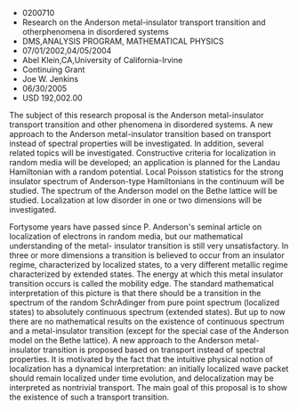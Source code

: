 
* 0200710
* Research on the Anderson metal-insulator transport transition and otherphenomena in disordered systems
* DMS,ANALYSIS PROGRAM, MATHEMATICAL PHYSICS
* 07/01/2002,04/05/2004
* Abel Klein,CA,University of California-Irvine
* Continuing Grant
* Joe W. Jenkins
* 06/30/2005
* USD 192,002.00

The subject of this research proposal is the Anderson metal-insulator transport
transition and other phenomena in disordered systems. A new approach to the
Anderson metal-insulator transition based on transport instead of spectral
properties will be investigated. In addition, several related topics will be
investigated. Constructive criteria for localization in random media will be
developed; an application is planned for the Landau Hamiltonian with a random
potential. Local Poisson statistics for the strong insulator spectrum of
Anderson-type Hamiltonians in the continuum will be studied. The spectrum of the
Anderson model on the Bethe lattice will be studied. Localization at low
disorder in one or two dimensions will be investigated.

Fortysome years have passed since P. Anderson's seminal article on localization
of electrons in random media, but our mathematical understanding of the metal-
insulator transition is still very unsatisfactory. In three or more dimensions a
transition is believed to occur from an insulator regime, characterized by
localized states, to a very different metallic regime characterized by extended
states. The energy at which this metal insulator transition occurs is called the
mobility edge. The standard mathematical interpretation of this picture is that
there should be a transition in the spectrum of the random SchrAdinger from pure
point spectrum (localized states) to absolutely continuous spectrum (extended
states). But up to now there are no mathematical results on the existence of
continuous spectrum and a metal-insulator transition (except for the special
case of the Anderson model on the Bethe lattice). A new approach to the Anderson
metal-insulator transition is proposed based on transport instead of spectral
properties. It is motivated by the fact that the intuitive physical notion of
localization has a dynamical interpretation: an initially localized wave packet
should remain localized under time evolution, and delocalization may be
interpreted as nontrivial transport. The main goal of this proposal is to show
the existence of such a transport transition.


